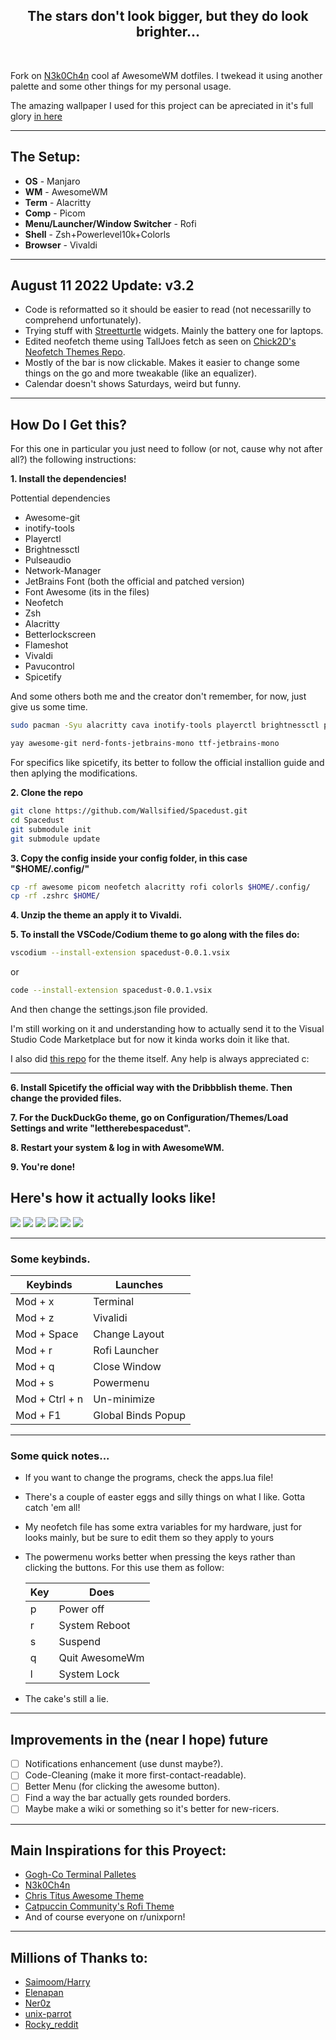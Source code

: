 <h2 align='center'>
  The stars don't look bigger, but they do look brighter...
</h2>

<br>

Fork on [N3k0Ch4n](https://github.com/N3k0Ch4n/) cool af AwesomeWM dotfiles. I twekead it using another palette and some other things for my personal usage. 

The amazing wallpaper I used for this project can be apreciated in it's full glory [in here](https://old.reddit.com/r/vandwellers/comments/elcbri/living_out_of_a_uaz452_buhanka_in_georgia_the/)

---

## The Setup:
- **OS** - Manjaro
- **WM**   - AwesomeWM
- **Term**  - Alacritty
- **Comp**  - Picom
- **Menu/Launcher/Window Switcher** - Rofi
- **Shell** - Zsh+Powerlevel10k+Colorls
- **Browser** - Vivaldi 
---

## August 11 2022 Update: v3.2

- Code is reformatted so it should be easier to read (not necessarilly to comprehend unfortunately).
- Trying stuff with [Streetturtle](https://github.com/streetturtle/awesome-wm-widgets) widgets. Mainly the battery one for laptops.
- Edited neofetch theme using TallJoes fetch as seen on [Chick2D's Neofetch Themes Repo](https://github.com/Chick2D/neofetch-themes).
- Mostly of the bar is now clickable. Makes it easier to change some things on the go and more tweakable (like an equalizer).
- Calendar doesn't shows Saturdays, weird but funny.
---

## How Do I Get this?

For this one in particular you just need to follow (or not, cause why not after all?) the following instructions:

**1. Install the dependencies!**

Pottential dependencies
  - Awesome-git
  - inotify-tools
  - Playerctl
  - Brightnessctl
  - Pulseaudio
  - Network-Manager
  - JetBrains Font (both the official and patched version)
  - Font Awesome (its in the files)
  - Neofetch
  - Zsh
  - Alacritty
  - Betterlockscreen
  - Flameshot
  - Vivaldi
  - Pavucontrol
  - Spicetify

And some others both me and the creator don't remember, for now, just give us some time. 
  
</details>

```sh
sudo pacman -Syu alacritty cava inotify-tools playerctl brightnessctl pulseaudio networkmanager alsa-utils alsa-plugins alsa-firmware xclip base-devel pamixer flameshot vivaldi pipes.sh nm-connection-editor pulseaudio-equalizer-gtk pavucontrol
```

```sh
yay awesome-git nerd-fonts-jetbrains-mono ttf-jetbrains-mono 
```

For specifics like spicetify, its better to follow the official installion guide and then aplying the modifications.

**2. Clone the repo**

```sh
git clone https://github.com/Wallsified/Spacedust.git
cd Spacedust
git submodule init
git submodule update
```

**3. Copy the config inside your config folder, in this case "$HOME/.config/"**

```sh
cp -rf awesome picom neofetch alacritty rofi colorls $HOME/.config/
cp -rf .zshrc $HOME/
```

**4. Unzip the theme an apply it to Vivaldi.**

**5. To install the VSCode/Codium theme to go along with the files do:**

```sh
vscodium --install-extension spacedust-0.0.1.vsix

```
or 

```sh
code --install-extension spacedust-0.0.1.vsix
```

And then change the settings.json file provided.  

I'm still working on it and understanding how to actually send it to the Visual Studio Code Marketplace but for now it kinda works doin it like that. 

I also did [this repo](https://github.com/Wallsified/Spacedust-VSCode) for the theme itself. Any help is always appreciated c:

---

**6. Install Spicetify the official way with the Dribbblish theme. Then change the provided files.**

**7. For the DuckDuckGo theme, go on Configuration/Themes/Load Settings and write "lettherebespacedust".**

**8. Restart your system & log in with AwesomeWM.**

**9. You're done!**


## Here's how it actually looks like!

<img widht="300px" src="https://github.com/Wallsified/Spacedust/blob/main/.github/Spacedustv3.2_a.png">
<img widht="300px" src="https://github.com/Wallsified/Spacedust/blob/main/.github/Spacedustv3.2_b.png">
<img widht="300px" src="https://github.com/Wallsified/Spacedust/blob/main/.github/Spacedustv3.2_c.png">
<img widht="300px" src="https://github.com/Wallsified/Spacedust/blob/main/.github/Spacedustv3.2_d.png">
<img widht="300px" src="https://github.com/Wallsified/Spacedust/blob/main/.github/Spacedustv3.2_e.png">
<img widht="300px" src="https://github.com/Wallsified/Spacedust/blob/main/.github/Spacedustv3.2_f.png">



---

### Some keybinds.

| Keybinds    | Launches |
| ----------- | -------- |
| Mod + x     | Terminal |
| Mod + z     | Vivalidi |
| Mod + Space | Change Layout  |
| Mod + r     | Rofi Launcher  |
| Mod + q     | Close Window   |
| Mod + s     | Powermenu|
| Mod + Ctrl + n | Un-minimize |
| Mod + F1    | Global Binds Popup  |

---

### Some quick notes...

- If you want to change the programs, check the apps.lua file!
- There's a couple of easter eggs and silly things on what I like. Gotta catch 'em all!
- My neofetch file has some extra variables for my hardware, just for looks mainly, but be sure to edit them so they apply to yours
- The powermenu works better when pressing the keys rather than clicking the buttons. For this use them as follow: 

  | Key         | Does     |
  | ----------- | -------- |
  |  p          | Power off |
  |  r          | System Reboot  |
  |  s          | Suspend   |
  |  q          | Quit AwesomeWm |
  |  l          | System Lock    |

- The cake's still a lie. 

---

## Improvements in the (near I hope) future

- [ ] Notifications enhancement (use dunst maybe?).
- [ ] Code-Cleaning (make it more first-contact-readable).
- [ ] Better Menu (for clicking the awesome button).
- [ ] Find a way the bar actually gets rounded borders.
- [ ] Maybe make a wiki or something so it's better for new-ricers.

---

## Main Inspirations for this Proyect:

- [Gogh-Co Terminal Palletes](https://github.com/Gogh-Co/Gogh)
- [N3k0Ch4n](https://github.com/N3k0Ch4n/)
- [Chris Titus Awesome Theme](https://github.com/ChrisTitusTech/titus-awesome)
- [Catpuccin Community's Rofi Theme](https://github.com/catppuccin/rofi)
- And of course everyone on r/unixporn!

---

## Millions of Thanks to: 

- [Saimoom/Harry](https://github.com/saimoomedits/dotfiles)
- [Elenapan](https://github.com/elenapan/dotfiles)
- [Ner0z](https://github.com/ner0z/dotfiles)
- [unix-parrot](https://github.com/unix-parrot)
- [Rocky_reddit](https://www.reddit.com/user/Rocky_reddit)

<br>

